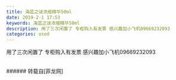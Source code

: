 ```yaml
---
title: 海蓝之谜浓缩精华50ml
date: 2019-2-1 17:53
keywords: 海蓝之谜浓缩精华50ml
description: 用了三次闲置了 专柜购入有发票 感兴趣加小飞机09669232093 
categories: used
---
```

<td class="t_f" id="postmessage_2879143">

用了三次闲置了 专柜购入有发票 感兴趣加小飞机09669232093 <br/>
<img alt="" border="0" class="zoom" data-cf-modified-99037d98706449475f649b68-="" file="http://www.flw.ph/data/appbyme/upload/image/201902/01/ukcPh8IF7x41.jpg" id="aimg_vzATk" lazyloadthumb="1" onclick="" onmouseover="" src="http://www.flw.ph/data/appbyme/upload/image/201902/01/ukcPh8IF7x41.jpg"/><br/>
<br/>
</td>
###### 转载自[菲龙网]